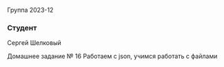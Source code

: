 Группа 2023-12

### Студент
Сергей Шелковый

Домашнее задание № 16
Работаем с json, учимся работать с файлами 

